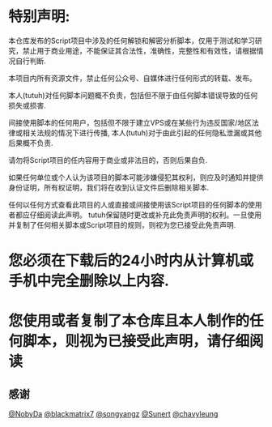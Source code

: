 # 特别声明: 

本仓库发布的Script项目中涉及的任何解锁和解密分析脚本，仅用于测试和学习研究，禁止用于商业用途，不能保证其合法性，准确性，完整性和有效性，请根据情况自行判断.

本项目内所有资源文件，禁止任何公众号、自媒体进行任何形式的转载、发布。

本人(tutuh)对任何脚本问题概不负责，包括但不限于由任何脚本错误导致的任何损失或损害.

间接使用脚本的任何用户，包括但不限于建立VPS或在某些行为违反国家/地区法律或相关法规的情况下进行传播,  本人(tutuh)对于由此引起的任何隐私泄漏或其他后果概不负责.

请勿将Script项目的任内容用于商业或非法目的，否则后果自负.

如果任何单位或个人认为该项目的脚本可能涉嫌侵犯其权利，则应及时通知并提供身份证明，所有权证明，我们将在收到认证文件后删除相关脚本.

任何以任何方式查看此项目的人或直接或间接使用该Script项目的任何脚本的使用者都应仔细阅读此声明。 tutuh保留随时更改或补充此免责声明的权利。一旦使用并复制了任何相关脚本或Script项目的规则，则视为您已接受此免责声明.

# 您必须在下载后的24小时内从计算机或手机中完全删除以上内容.

# 您使用或者复制了本仓库且本人制作的任何脚本，则视为已接受此声明，请仔细阅读


## 感谢

[@NobyDa](https://github.com/NobyDa)
[@blackmatrix7](https://github.com/blackmatrix7)
[@songyangz](https://github.com/songyangz)
[@Sunert](https://github.com/Sunert)
[@chavyleung](https://github.com/chavyleung)

  
